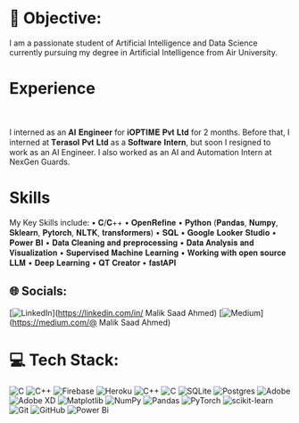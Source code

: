  # 💫 Objective:
I am a passionate student of Artificial Intelligence and Data Science currently pursuing my degree in Artificial Intelligence from Air University.

# Experience
<br><br>I interned as an 𝐀𝐈 𝐄𝐧𝐠𝐢𝐧𝐞𝐞𝐫 for 𝐢𝐎𝐏𝐓𝐈𝐌𝐄 𝐏𝐯𝐭 𝐋𝐭𝐝 for 2 months. Before that, I interned at 𝐓𝐞𝐫𝐚𝐬𝐨𝐥 𝐏𝐯𝐭 𝐋𝐭𝐝 as a 𝐒𝐨𝐟𝐭𝐰𝐚𝐫𝐞 𝐈𝐧𝐭𝐞𝐫𝐧, but soon I resigned to work as an AI Engineer. I also worked as an AI and Automation Intern at NexGen Guards.

# Skills
My Key Skills include:
  • 𝐂/𝐂++
  • 𝐎𝐩𝐞𝐧𝐑𝐞𝐟𝐢𝐧𝐞
 • 𝐏𝐲𝐭𝐡𝐨𝐧 (𝐏𝐚𝐧𝐝𝐚𝐬, 𝐍𝐮𝐦𝐩𝐲, 𝐒𝐤𝐥𝐞𝐚𝐫𝐧, 𝐏𝐲𝐭𝐨𝐫𝐜𝐡, 𝐍𝐋𝐓𝐊, 𝐭𝐫𝐚𝐧𝐬𝐟𝐨𝐫𝐦𝐞𝐫𝐬)
 • 𝐒𝐐𝐋
 • 𝐆𝐨𝐨𝐠𝐥𝐞 𝐋𝐨𝐨𝐤𝐞𝐫 𝐒𝐭𝐮𝐝𝐢𝐨
 • 𝐏𝐨𝐰𝐞𝐫 𝐁𝐈
 • 𝐃𝐚𝐭𝐚 𝐂𝐥𝐞𝐚𝐧𝐢𝐧𝐠 𝐚𝐧𝐝 𝐩𝐫𝐞𝐩𝐫𝐨𝐜𝐞𝐬𝐬𝐢𝐧𝐠
 • 𝐃𝐚𝐭𝐚 𝐀𝐧𝐚𝐥𝐲𝐬𝐢𝐬 𝐚𝐧𝐝 𝐕𝐢𝐬𝐮𝐚𝐥𝐢𝐳𝐚𝐭𝐢𝐨𝐧
 • 𝐒𝐮𝐩𝐞𝐫𝐯𝐢𝐬𝐞𝐝 𝐌𝐚𝐜𝐡𝐢𝐧𝐞 𝐋𝐞𝐚𝐫𝐧𝐢𝐧𝐠
 • 𝐖𝐨𝐫𝐤𝐢𝐧𝐠 𝐰𝐢𝐭𝐡 𝐨𝐩𝐞𝐧 𝐬𝐨𝐮𝐫𝐜𝐞 𝐋𝐋𝐌 
 • 𝐃𝐞𝐞𝐩 𝐋𝐞𝐚𝐫𝐧𝐢𝐧𝐠
 • 𝐐𝐓 𝐂𝐫𝐞𝐚𝐭𝐨𝐫
 • 𝐟𝐚𝐬𝐭𝐀𝐏𝐈 

## 🌐 Socials:
[![LinkedIn](https://img.shields.io/badge/LinkedIn-%230077B5.svg?logo=linkedin&logoColor=white)](https://linkedin.com/in/ Malik Saad Ahmed) [![Medium](https://img.shields.io/badge/Medium-12100E?logo=medium&logoColor=white)](https://medium.com/@ Malik Saad Ahmed) 

# 💻 Tech Stack:
![C](https://img.shields.io/badge/c-%2300599C.svg?style=for-the-badge&logo=c&logoColor=white) ![C++](https://img.shields.io/badge/c++-%2300599C.svg?style=for-the-badge&logo=c%2B%2B&logoColor=white) ![Firebase](https://img.shields.io/badge/firebase-%23039BE5.svg?style=for-the-badge&logo=firebase) ![Heroku](https://img.shields.io/badge/heroku-%23430098.svg?style=for-the-badge&logo=heroku&logoColor=white) ![C++](https://img.shields.io/badge/c++-%2300599C.svg?style=for-the-badge&logo=c%2B%2B&logoColor=white) ![C](https://img.shields.io/badge/c-%2300599C.svg?style=for-the-badge&logo=c&logoColor=white) ![SQLite](https://img.shields.io/badge/sqlite-%2307405e.svg?style=for-the-badge&logo=sqlite&logoColor=white) ![Postgres](https://img.shields.io/badge/postgres-%23316192.svg?style=for-the-badge&logo=postgresql&logoColor=white) ![Adobe](https://img.shields.io/badge/adobe-%23FF0000.svg?style=for-the-badge&logo=adobe&logoColor=white) ![Adobe XD](https://img.shields.io/badge/Adobe%20XD-470137?style=for-the-badge&logo=Adobe%20XD&logoColor=#FF61F6) ![Matplotlib](https://img.shields.io/badge/Matplotlib-%23ffffff.svg?style=for-the-badge&logo=Matplotlib&logoColor=black) ![NumPy](https://img.shields.io/badge/numpy-%23013243.svg?style=for-the-badge&logo=numpy&logoColor=white) ![Pandas](https://img.shields.io/badge/pandas-%23150458.svg?style=for-the-badge&logo=pandas&logoColor=white) ![PyTorch](https://img.shields.io/badge/PyTorch-%23EE4C2C.svg?style=for-the-badge&logo=PyTorch&logoColor=white) ![scikit-learn](https://img.shields.io/badge/scikit--learn-%23F7931E.svg?style=for-the-badge&logo=scikit-learn&logoColor=white) ![Git](https://img.shields.io/badge/git-%23F05033.svg?style=for-the-badge&logo=git&logoColor=white) ![GitHub](https://img.shields.io/badge/github-%23121011.svg?style=for-the-badge&logo=github&logoColor=white) ![Power Bi](https://img.shields.io/badge/power_bi-F2C811?style=for-the-badge&logo=powerbi&logoColor=black)

<!-- Proudly created with GPRM ( https://gprm.itsvg.in ) -->
